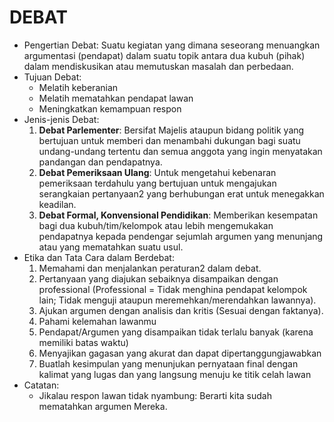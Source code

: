 # DEBAT

- Pengertian Debat: Suatu kegiatan yang dimana seseorang menuangkan argumentasi (pendapat) dalam suatu topik antara dua kubuh (pihak) dalam mendiskusikan atau memutuskan masalah dan perbedaan.
- Tujuan Debat:
    - Melatih keberanian
    - Melatih mematahkan pendapat lawan
    - Meningkatkan kemampuan respon
- Jenis-jenis Debat:
    1. **Debat Parlementer**: Bersifat Majelis ataupun bidang politik yang bertujuan untuk memberi dan menambahi dukungan bagi suatu undang-undang tertentu dan semua anggota yang ingin menyatakan pandangan dan pendapatnya.
    2. **Debat Pemeriksaan Ulang**: Untuk mengetahui kebenaran pemeriksaan terdahulu yang bertujuan untuk mengajukan serangkaian pertanyaan2 yang berhubungan erat untuk menegakkan keadilan.
    3. **Debat Formal, Konvensional Pendidikan**: Memberikan kesempatan bagi dua kubuh/tim/kelompok atau lebih mengemukakan pendapatnya kepada pendengar sejumlah argumen yang menunjang atau yang mematahkan suatu usul.
- Etika dan Tata Cara dalam Berdebat:
    1. Memahami dan menjalankan peraturan2 dalam debat.
    2. Pertanyaan yang diajukan sebaiknya disampaikan dengan professional (Professional = Tidak menghina pendapat kelompok lain; Tidak menguji ataupun meremehkan/merendahkan lawannya).
    3. Ajukan argumen dengan analisis dan kritis (Sesuai dengan faktanya).
    4. Pahami kelemahan lawanmu
    5. Pendapat/Argumen yang disampaikan tidak terlalu banyak (karena memiliki batas waktu)
    6. Menyajikan gagasan yang akurat dan dapat dipertanggungjawabkan
    7. Buatlah kesimpulan yang menunjukan pernyataan final dengan kalimat yang lugas dan yang langsung menuju ke titik celah lawan
- Catatan:
    - Jikalau respon lawan tidak nyambung: Berarti kita sudah mematahkan argumen Mereka.